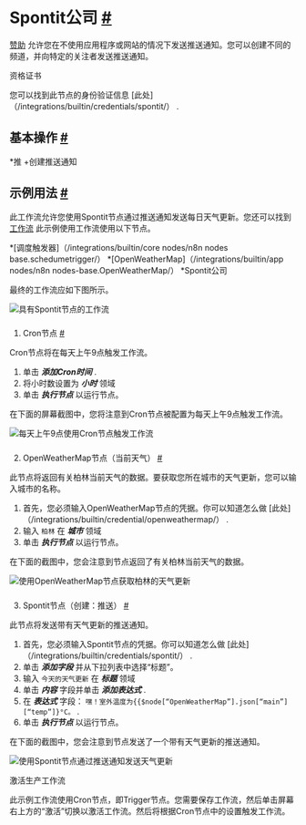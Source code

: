 


 Spontit公司
 [#](#spontit "永久链接")
=========================================



[赞助](https://www.spontit.com/) 
 允许您在不使用应用程序或网站的情况下发送推送通知。您可以创建不同的频道，并向特定的关注者发送推送通知。
 




 资格证书
 



 您可以找到此节点的身份验证信息
 [此处]（/integrations/builtin/credentials/spontit/）
 .
 




 基本操作
 [#](#基本操作 "永久链接")
-----------------------------------------------------------


*推
	+创建推送通知



 示例用法
 [#](#示例用法 "永久链接")
-----------------------------------------------------



 此工作流允许您使用Spontit节点通过推送通知发送每日天气更新。您还可以找到
 [工作流](https://n8n.io/workflows/796) 
 此示例使用工作流使用以下节点。
 


*[调度触发器]（/integrations/builtin/core nodes/n8n nodes base.schedumetrigger/）
*[OpenWeatherMap]（/integrations/builtin/app nodes/n8n nodes-base.OpenWeatherMap/）
*Spontit公司



 最终的工作流应如下图所示。
 



![具有Spontit节点的工作流](https://d33wubrfki0l68.cloudfront.net/b1cca7a2ca6d3c96c0fb933eef90c9f926ee12b8/32d18/_images/integrations/builtin/app-nodes/spontit/workflow.png)



### 
 1. Cron节点
 [#](#1-cron-node "永久链接")



 Cron节点将在每天上午9点触发工作流。
 


1. 单击
 ***添加Cron时间***
 .
2. 将小时数设置为
 ***小时***
 领域
3. 单击
 ***执行节点***
 以运行节点。



 在下面的屏幕截图中，您将注意到Cron节点被配置为每天上午9点触发工作流。
 



![每天上午9点使用Cron节点触发工作流](https://d33wubrfki0l68.cloudfront.net/577cd6bf5e2e7484dcdf767043abea361e1b4f34/ea794/_images/integrations/builtin/app-nodes/spontit/cron_node.png)



### 
 2. OpenWeatherMap节点（当前天气）
 [#](#2-openweathermap-node-current-weater "永久链接")



 此节点将返回有关柏林当前天气的数据。要获取您所在城市的天气更新，您可以输入城市的名称。
 


1. 首先，您必须输入OpenWeatherMap节点的凭据。你可以知道怎么做
 [此处]（/integrations/builtin/credential/openweathermap/）
 .
2. 输入
 `柏林`
 在
 ***城市***
 领域
3. 单击
 ***执行节点***
 以运行节点。



 在下面的截图中，您会注意到节点返回了有关柏林当前天气的数据。
 



![使用OpenWeatherMap节点获取柏林的天气更新](https://d33wubrfki0l68.cloudfront.net/52700c13f98afd8c1d9c8d53fb93ab97d185cca2/7d12c/_images/integrations/builtin/app-nodes/spontit/openweathermap_node.png)



### 
 3. Spontit节点（创建：推送）
 [#](#3-portit-node-create-push "永久链接")



 此节点将发送带有天气更新的推送通知。
 


1. 首先，您必须输入Spontit节点的凭据。你可以知道怎么做
 [此处]（/integrations/builtin/credentials/spontit/）
 .
2. 单击
 ***添加字段***
 并从下拉列表中选择“标题”。
3. 输入
 `今天的天气更新`
 在
 ***标题***
 领域
4. 单击
 ***内容***
 字段并单击
 ***添加表达式***
 .
5. 在
 ***表达式***
 字段：
 `嘿！室外温度为{{$node[“OpenWeatherMap”].json[“main”][“temp”]}°C。`
 .
6. 单击
 ***执行节点***
 以运行节点。



 在下面的截图中，您会注意到节点发送了一个带有天气更新的推送通知。
 



![使用Spontit节点通过推送通知发送天气更新](https://d33wubrfki0l68.cloudfront.net/569281dba2624b1ddf4818f5daad69d15fc0be35/e93e5/_images/integrations/builtin/app-nodes/spontit/spontit_node.png)





 激活生产工作流
 



 此示例工作流使用Cron节点，即Trigger节点。您需要保存工作流，然后单击屏幕右上方的“激活”切换以激活工作流。然后将根据Cron节点中的设置触发工作流。
 






